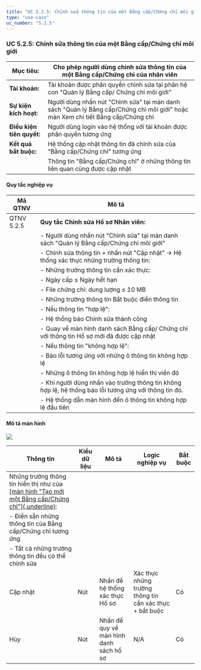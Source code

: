 ```yaml
---
title: "UC 5.2.5: Chỉnh sửa thông tin của một Bằng cấp/Chứng chỉ môi giới"
type: "use-case"
uc_number: "5.2.5"
---
```


### UC 5.2.5: Chỉnh sửa thông tin của một Bằng cấp/Chứng chỉ môi giới 

| **Mục tiêu:** | Cho phép người dùng chỉnh sửa thông tin của một Bằng cấp/Chứng chỉ của nhân viên |
| --- | --- |
| **Tài khoản:** | Tài khoản được phân quyền chỉnh sửa tại phân hệ con "Quản lý Bằng cấp/ Chứng chỉ môi giới" |
| **Sự kiện kích hoạt:** | Người dùng nhấn nút "Chỉnh sửa" tại màn danh sách "Quản lý Bằng cấp/Chứng chỉ môi giới" hoặc màn Xem chi tiết Bằng cấp/Chứng chỉ |
| **Điều kiện tiên quyết:** | Người dùng login vào hệ thống với tài khoản được phân quyền tương ứng |
| **Kết quả bắt buộc:** | Hệ thống cập nhật thông tin đã chỉnh sửa của "Bằng cấp/Chứng chỉ" tương ứng |
|  | Thông tin "Bằng cấp/Chứng chỉ" ở những thông tin liên quan cũng được cập nhật |

#### Quy tắc nghiệp vụ

| **Mã QTNV** | **Mô tả** |
| --- | --- |
| QTNV 5.2.5 | **Quy tắc Chỉnh sửa Hồ sơ Nhân viên:** |
|  | - Người dùng nhấn nút "Chỉnh sửa" tại màn danh sách "Quản lý Bằng cấp/Chứng chỉ môi giới" |
|  | - Chỉnh sửa thông tin + nhấn nút "Cập nhật" -\> Hệ thống xác thực những trường thông tin: |
|  | - Những trường thông tin cần xác thực: |
|  | - Ngày cấp ≤ Ngày hết hạn |
|  | - File chứng chỉ: dung lượng ≤ 10 MB |
|  | - Những trường thông tin Bắt buộc điền thông tin |
|  | - Nếu thông tin "hợp lệ": |
|  | - Hệ thống báo Chỉnh sửa thành công |
|  | - Quay về màn hình danh sách Bằng cấp/ Chứng chỉ với thông tin Hồ sơ mới đã được cập nhật |
|  | - Nếu thông tin "không hợp lệ": |
|  | - Báo lỗi tương ứng với những ô thông tin không hợp lệ |
|  | - Những ô thông tin không hợp lệ hiển thị viền đỏ |
|  | - Khi người dùng nhấn vào trường thông tin không hợp lệ, hệ thống báo lỗi tương ứng với thông tin đó. |
|  | - Hệ thống dẫn màn hình đến ô thông tin không hợp lệ đầu tiên |

#### Mô tả màn hình

![](media/image24.png)

| **Thông tin** | **Kiểu dữ liệu** | **Mô tả** | **Logic nghiệp vụ** | **Bắt buộc** |
| --- | --- | --- | --- | --- |
| Những trường thông tin hiển thị như của [[màn hình "Tạo mới một Bằng cấp/Chứng chỉ"]{.underline}](#uc-5.2.3-tạo-mới-bằng-cấpchứng-chỉ-môi-giới): |  |  |  |  |
| \- Điền sẵn những thông tin của Bằng cấp/Chứng chỉ tương ứng |  |  |  |  |
| \- Tất cả những trường thông tin đều có thể chỉnh sửa |  |  |  |  |
| Cập nhật | Nút | Nhấn để hệ thống xác thực Hồ sơ | Xác thực những trường thông tin cần xác thực + bắt buộc | Có |
| Hủy | Nút | Nhấn để quy về màn hình danh sách hồ sơ | N/A | Có |

